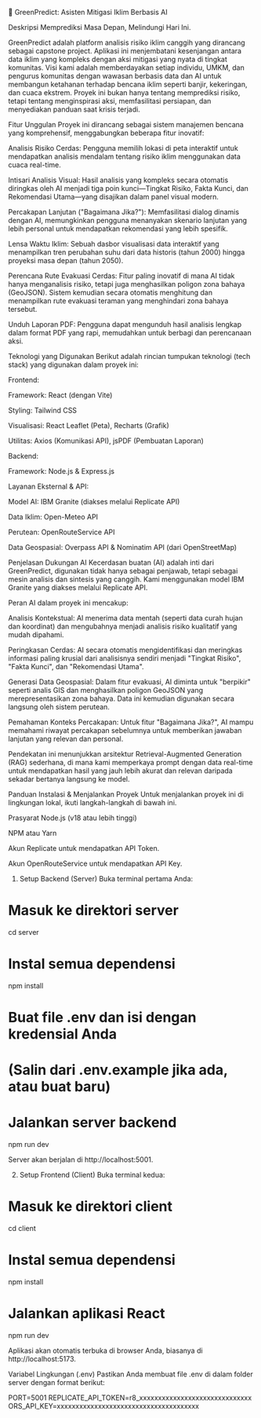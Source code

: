 🌿 GreenPredict: Asisten Mitigasi Iklim Berbasis AI


Deskripsi
Memprediksi Masa Depan, Melindungi Hari Ini.

GreenPredict adalah platform analisis risiko iklim canggih yang dirancang sebagai capstone project. Aplikasi ini menjembatani kesenjangan antara data iklim yang kompleks dengan aksi mitigasi yang nyata di tingkat komunitas. Visi kami adalah memberdayakan setiap individu, UMKM, dan pengurus komunitas dengan wawasan berbasis data dan AI untuk membangun ketahanan terhadap bencana iklim seperti banjir, kekeringan, dan cuaca ekstrem. Proyek ini bukan hanya tentang memprediksi risiko, tetapi tentang menginspirasi aksi, memfasilitasi persiapan, dan menyediakan panduan saat krisis terjadi.

Fitur Unggulan
Proyek ini dirancang sebagai sistem manajemen bencana yang komprehensif, menggabungkan beberapa fitur inovatif:

Analisis Risiko Cerdas: Pengguna memilih lokasi di peta interaktif untuk mendapatkan analisis mendalam tentang risiko iklim menggunakan data cuaca real-time.

Intisari Analisis Visual: Hasil analisis yang kompleks secara otomatis diringkas oleh AI menjadi tiga poin kunci—Tingkat Risiko, Fakta Kunci, dan Rekomendasi Utama—yang disajikan dalam panel visual modern.

Percakapan Lanjutan ("Bagaimana Jika?"): Memfasilitasi dialog dinamis dengan AI, memungkinkan pengguna menanyakan skenario lanjutan yang lebih personal untuk mendapatkan rekomendasi yang lebih spesifik.

Lensa Waktu Iklim: Sebuah dasbor visualisasi data interaktif yang menampilkan tren perubahan suhu dari data historis (tahun 2000) hingga proyeksi masa depan (tahun 2050).

Perencana Rute Evakuasi Cerdas: Fitur paling inovatif di mana AI tidak hanya menganalisis risiko, tetapi juga menghasilkan poligon zona bahaya (GeoJSON). Sistem kemudian secara otomatis menghitung dan menampilkan rute evakuasi teraman yang menghindari zona bahaya tersebut.

Unduh Laporan PDF: Pengguna dapat mengunduh hasil analisis lengkap dalam format PDF yang rapi, memudahkan untuk berbagi dan perencanaan aksi.

Teknologi yang Digunakan
Berikut adalah rincian tumpukan teknologi (tech stack) yang digunakan dalam proyek ini:

Frontend:

Framework: React (dengan Vite)

Styling: Tailwind CSS

Visualisasi: React Leaflet (Peta), Recharts (Grafik)

Utilitas: Axios (Komunikasi API), jsPDF (Pembuatan Laporan)

Backend:

Framework: Node.js & Express.js

Layanan Eksternal & API:

Model AI: IBM Granite (diakses melalui Replicate API)

Data Iklim: Open-Meteo API

Perutean: OpenRouteService API

Data Geospasial: Overpass API & Nominatim API (dari OpenStreetMap)

Penjelasan Dukungan AI
Kecerdasan buatan (AI) adalah inti dari GreenPredict, digunakan tidak hanya sebagai penjawab, tetapi sebagai mesin analisis dan sintesis yang canggih. Kami menggunakan model IBM Granite yang diakses melalui Replicate API.

Peran AI dalam proyek ini mencakup:

Analisis Kontekstual: AI menerima data mentah (seperti data curah hujan dan koordinat) dan mengubahnya menjadi analisis risiko kualitatif yang mudah dipahami.

Peringkasan Cerdas: AI secara otomatis mengidentifikasi dan meringkas informasi paling krusial dari analisisnya sendiri menjadi "Tingkat Risiko", "Fakta Kunci", dan "Rekomendasi Utama".

Generasi Data Geospasial: Dalam fitur evakuasi, AI diminta untuk "berpikir" seperti analis GIS dan menghasilkan poligon GeoJSON yang merepresentasikan zona bahaya. Data ini kemudian digunakan secara langsung oleh sistem perutean.

Pemahaman Konteks Percakapan: Untuk fitur "Bagaimana Jika?", AI mampu memahami riwayat percakapan sebelumnya untuk memberikan jawaban lanjutan yang relevan dan personal.

Pendekatan ini menunjukkan arsitektur Retrieval-Augmented Generation (RAG) sederhana, di mana kami memperkaya prompt dengan data real-time untuk mendapatkan hasil yang jauh lebih akurat dan relevan daripada sekadar bertanya langsung ke model.

Panduan Instalasi & Menjalankan Proyek
Untuk menjalankan proyek ini di lingkungan lokal, ikuti langkah-langkah di bawah ini.

Prasyarat
Node.js (v18 atau lebih tinggi)

NPM atau Yarn

Akun Replicate untuk mendapatkan API Token.

Akun OpenRouteService untuk mendapatkan API Key.

1. Setup Backend (Server)
Buka terminal pertama Anda:

# Masuk ke direktori server
cd server

# Instal semua dependensi
npm install

# Buat file .env dan isi dengan kredensial Anda
# (Salin dari .env.example jika ada, atau buat baru)

# Jalankan server backend
npm run dev

Server akan berjalan di http://localhost:5001.

2. Setup Frontend (Client)
Buka terminal kedua:

# Masuk ke direktori client
cd client

# Instal semua dependensi
npm install

# Jalankan aplikasi React
npm run dev

Aplikasi akan otomatis terbuka di browser Anda, biasanya di http://localhost:5173.

Variabel Lingkungan (.env)
Pastikan Anda membuat file .env di dalam folder server dengan format berikut:

PORT=5001
REPLICATE_API_TOKEN=r8_xxxxxxxxxxxxxxxxxxxxxxxxxxxxxx
ORS_API_KEY=xxxxxxxxxxxxxxxxxxxxxxxxxxxxxxxxxxxxxx

